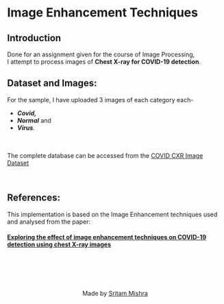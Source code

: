 # Image Enhancement Techniques

## Introduction
Done for an assignment given for the course of Image Processing,<br>
I attempt to process images of **Chest X-ray for COVID-19 detection**.

## Dataset and Images:
For the sample, I have uploaded 3 images of each category each- 
<ul>
<li><b><i>Covid,</i></b></li>
<li><b><i>Normal</i></b> and</li>
<li><b><i>Virus</i></b>.</li><br><br>
</ul>

<p>The complete database can be accessed from the <a title="Visit kaggle.com for the Covid-19 CXR Dataset" href="https://www.kaggle.com/datasets/sid321axn/covid-cxr-image-dataset-research?resource=download">COVID CXR Image Dataset</a></p>

<br>

## References:
This implementation is based on the Image Enhancement techniques used and analysed from the paper:
#### [Exploring the effect of image enhancement techniques on COVID-19 detection using chest X-ray images](https://www.sciencedirect.com/science/article/pii/S001048252100113X "Go to sciencedirect.com for the referenced paper")<br>

<br><br>
----
<div align="center">
Made by <a title="Visit ENVIRYO2112VIT's profile on GitHub" href=https://github.com/ENVIRYO2112VIT>Sritam Mishra</a>
</div>
